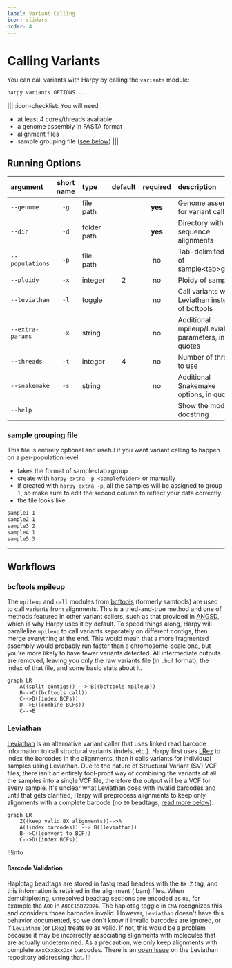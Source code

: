 ```yaml
---
label: Variant Calling
icon: sliders
order: 4
---
```


# Calling Variants
You can call variants with Harpy by calling the `variants` module:
```bash
harpy variants OPTIONS... 
```
|||  :icon-checklist: You will need
- at least 4 cores/threads available
- a genome assembly in FASTA format
- alignment files
- sample grouping file ([see below](variantcalling.md/#sample-grouping-file))
|||

## Running Options
| argument         | short name | type                  | default | required | description                                        |
|:-----------------|:----------:|:----------------------|:-------:|:--------:|:---------------------------------------------------|
| `--genome`       |    `-g`    | file path             |         | **yes**  | Genome assembly for variant calling                |
| `--dir`          |    `-d`    | folder path           |         | **yes**  | Directory with sequence alignments                 |
| `--populations`  |    `-p`    | file path             |         |    no    | Tab-delimited file of sample\<tab\>group           |
| `--ploidy`       |    `-x`    | integer               |    2    |    no    | Ploidy of samples                                  |
| `--leviathan`    |    `-l`    | toggle                |         |    no    | Call variants with Leviathan instead of bcftools   |
| `--extra-params` |    `-x`    | string                |         |    no    | Additional mpileup/Leviathan parameters, in quotes |
| `--threads`      |    `-t`    | integer               |    4    |    no    | Number of threads to use                           |
| `--snakemake`    |    `-s`    | string                |         |    no    | Additional Snakemake options, in quotes            |
| `--help`         |            |                       |         |          | Show the module docstring                          |

### sample grouping file
This file is entirely optional and useful if you want variant calling to happen on a per-population level.
- takes the format of sample\<tab\>group
- create with `harpy extra -p <samplefolder>` or manually
- if created with `harpy extra -p`, all the samples will be assigned to group `1`, so make sure to edit the second column to reflect your data correctly.
- the file looks like:
``` popgroups.txt
sample1 1
sample2 1
sample3 2
sample4 1
sample5 3
```
----
## Workflows
### bcftools mpileup
The `mpileup` and `call` modules from [bcftools](https://samtools.github.io/bcftools/bcftools.html) (formerly samtools) 
are used to call variants from alignments. This is a tried-and-true method and one of methods featured in other variant
callers, such as that provided in [ANGSD](http://www.popgen.dk/angsd/index.php/Genotype_Likelihoods), which is why Harpy
uses it by default. To speed things along, Harpy will parallelize `mpileup` to call variants separately on different contigs, 
then merge everything at the end. This would mean that a more fragmented assembly would probably run faster than a 
chromosome-scale one, but you're more likely to have fewer variants detected. All intermediate outputs are removed, leaving 
you only the raw variants file (in `.bcf` format), the index of that file, and some basic stats about it.

```mermaid
graph LR
    A((split contigs)) --> B((bcftools mpileup))
    B-->C((bcftools call))
    C-->D((index BCFs))
    D-->E((combine BCFs))
    C-->E
```

### Leviathan
[Leviathan](https://github.com/morispi/LEVIATHAN) is an alternative variant caller that uses linked read barcode information to call structural variants (indels, etc.). 
Harpy first uses [LRez](https://github.com/morispi/LRez) to index the barcodes in the alignments, then
it calls variants for individual samples using Leviathan. Due to the nature of Structural Variant (SV) 
VCF files, there isn't an entirely fool-proof way of combining the variants of all the samples into a 
single VCF file, therefore the output will be a VCF for every sample. It's unclear what Leviathan does with invalid
barcodes and until that gets clarified, Harpy will preprocess alignments to keep
only alignments with a complete barcode (no `00` beadtags, [read more below](#barcode-validation)).

```mermaid
graph LR
    Z((keep valid BX alignments))-->A
    A((index barcodes)) --> B((leviathan))
    B-->C((convert to BCF))
    C-->D((index BCFs))
```

!!!info 
#### Barcode Validation
Haplotag beadtags are stored in fastq read headers with the `BX:Z` tag, and
this information is retained in the alignment (.bam) files. When demultiplexing,
unresolved beadtag sections are encoded as `00`, for example the `A00` in 
`A00C15B22D76`. The haplotag toggle in `EMA` recognizes this and considers those
barcodes invalid. However, `Leviathan` doesn't have this behavior documented, so 
we don't know if invalid barcodes are ignored, or if `Leviathan` (or `LRez`) 
treats `00` as valid. If not, this would be a problem because it may be incorrectly
associating alignments with molecules that are actually undetermined. As a 
precaution, we only keep alignments with complete `AxxCxxBxxDxx` barcodes.
There is an [open Issue](https://github.com/morispi/LEVIATHAN/issues/8)
on the Leviathan repository addressing that.
!!!